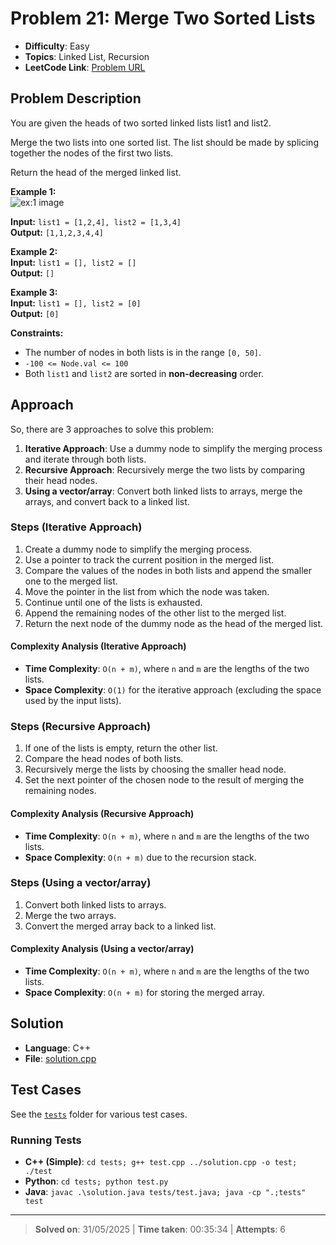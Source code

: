 # Problem 21: Merge Two Sorted Lists

- **Difficulty**: Easy
- **Topics**: Linked List, Recursion
- **LeetCode Link**: [Problem URL](https://leetcode.com/problems/merge-two-sorted-lists/)

## Problem Description

You are given the heads of two sorted linked lists list1 and list2.

Merge the two lists into one sorted list. The list should be made by splicing together the nodes of the first two lists.

Return the head of the merged linked list.

**Example 1:**  
![ex:1 image](https://assets.leetcode.com/uploads/2020/10/03/merge_ex1.jpg)

**Input:** `list1 = [1,2,4], list2 = [1,3,4]`  
**Output:** `[1,1,2,3,4,4]`

**Example 2:**  
**Input:** `list1 = [], list2 = []`  
**Output:** `[]`

**Example 3:**  
**Input:** `list1 = [], list2 = [0]`  
**Output:** `[0]`

**Constraints:**

- The number of nodes in both lists is in the range `[0, 50]`.
- `-100 <= Node.val <= 100`
- Both `list1` and `list2` are sorted in **non-decreasing** order.

## Approach

So, there are 3 approaches to solve this problem:

1. **Iterative Approach**: Use a dummy node to simplify the merging process and iterate through both lists.
2. **Recursive Approach**: Recursively merge the two lists by comparing their head nodes.
3. **Using a vector/array**: Convert both linked lists to arrays, merge the arrays, and convert back to a linked list.

### Steps (Iterative Approach)

1. Create a dummy node to simplify the merging process.
2. Use a pointer to track the current position in the merged list.
3. Compare the values of the nodes in both lists and append the smaller one to the merged list.
4. Move the pointer in the list from which the node was taken.
5. Continue until one of the lists is exhausted.
6. Append the remaining nodes of the other list to the merged list.
7. Return the next node of the dummy node as the head of the merged list.

#### Complexity Analysis (Iterative Approach)

- **Time Complexity**: `O(n + m)`, where `n` and `m` are the lengths of the two lists.
- **Space Complexity**: `O(1)` for the iterative approach (excluding the space used by the input lists).

### Steps (Recursive Approach)

1. If one of the lists is empty, return the other list.
2. Compare the head nodes of both lists.
3. Recursively merge the lists by choosing the smaller head node.
4. Set the next pointer of the chosen node to the result of merging the remaining nodes.

#### Complexity Analysis (Recursive Approach)

- **Time Complexity**: `O(n + m)`, where `n` and `m` are the lengths of the two lists.
- **Space Complexity**: `O(n + m)` due to the recursion stack.

### Steps (Using a vector/array)

1. Convert both linked lists to arrays.
2. Merge the two arrays.
3. Convert the merged array back to a linked list.

#### Complexity Analysis (Using a vector/array)

- **Time Complexity**: `O(n + m)`, where `n` and `m` are the lengths of the two lists.
- **Space Complexity**: `O(n + m)` for storing the merged array.

## Solution

- **Language**: C++
- **File**: [solution.cpp](solution.cpp)

## Test Cases

See the [`tests`](./tests/) folder for various test cases.

### Running Tests

- **C++ (Simple)**: `cd tests; g++ test.cpp ../solution.cpp -o test; ./test`
- **Python**: `cd tests; python test.py`
- **Java**: `javac .\solution.java tests/test.java; java -cp ".;tests" test`

---

> **Solved on**: 31/05/2025 |
> **Time taken**: 00:35:34 |
> **Attempts**: 6
